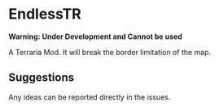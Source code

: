# EndlessTR

**Warning: Under Development and Cannot be used**

A Terraria Mod. It will break the border limitation of the map. 

## Suggestions

Any ideas can be reported directly in the issues.
